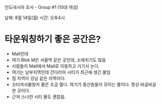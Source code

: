 인도네시아 조사 - Group #1 (10대 여성)

날짜: 8월 14일(월)
시간: 오후4시

# 타운워칭하기 좋은 공간은?
* Mall인데
* 여기 Blok M은 서울역 같은 곳인데, 소매치기도 많음
* 사람들이 Mall에서 Mall로 이동하고 거기서 논다.
* 여기는 남부지역인데 간다리아 시티가 최근에 생긴 몰임
* 핌 지역이 강남 같은 지역이다.
* 꼬타까사불랑카 몰은 조금 멀다. 여기가 중산층들이 모이는 몰이다. 항상 바글바글한 곳이다.
* 근처 스나얀 시티 몰도 괜찮음.



